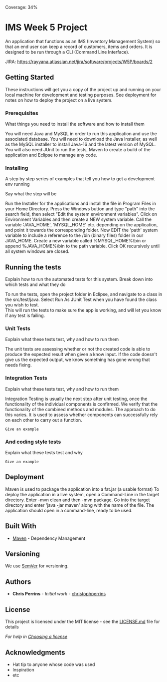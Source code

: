 Coverage: 34%
# IMS Week 5 Project

An application that functions as an IMS (Inventory Management System) so that an end user can keep a record of customers, items and orders.
It is designed to be run through a CLI (Command Line Interface). 

JIRA: https://rayyana.atlassian.net/jira/software/projects/W5P/boards/2 

## Getting Started

These instructions will get you a copy of the project up and running on your local machine for development and testing purposes. See deployment for notes on how to deploy the project on a live system.

### Prerequisites

What things you need to install the software and how to install them

You will need Java and MySQL in order to run this application and use the associated database. 
You will need to download the Java Installer, as well as the MySQL installer to install Java-16 and the latest version of MySQL.
You will also need JUnit to run the tests, Maven to create a build of the application and Eclipse to manage any code.


### Installing

A step by step series of examples that tell you how to get a development env running

Say what the step will be

Run the Installer for the applications and install the file in Program Files in your Home Directory. 
Press the Windows button and type "path" into the search field, then select "Edit the system environment variables".
Click on Environment Variables and then create a NEW system variable. 
Call the variable 'JAVA_HOME', 'MYSQL_HOME' etc. depending on the application, and point it towards the corresponding folder. 
Now EDIT the 'path' system variable to include a reference to the /bin (binary files) folder in our JAVA_HOME. 
Create a new variable called %MYSQL_HOME%\bin or append %JAVA_HOME%\bin to the path variable. 
Click OK recursively until all system windows are closed.



## Running the tests

Explain how to run the automated tests for this system. Break down into which tests and what they do

To run the tests, open the project folder in Eclipse, and navigate to a class in the src/test/java.
Select Run As JUnit Test when you have found the class you wish to test.  
This will run the tests to make sure the app is working, and will let you know if any test is failing.

### Unit Tests 

Explain what these tests test, why and how to run them

The unit tests are assessing whether or not the created code is able to produce the expected result when given a know input. 
If the code doesn't give us the expected output, we know something has gone wrong that needs fixing. 


### Integration Tests 
Explain what these tests test, why and how to run them

Integration Testing is usually the next step after unit testing, once the functionality of the individual components is confirmed.
We verify that the functionality of the combined methods and modules. The approach to do this varies. 
It is used to assess whether components can successfully rely on each other to carry out a function.

```
Give an example
```

### And coding style tests

Explain what these tests test and why

```
Give an example
```

## Deployment

Maven is used to package the application into a fat.jar (a usable format)
To deploy the application in a live system, open a Command-Line in the target directory. 
Enter -mvn clean and then -mvn package.
Go into the target directory and enter 'java -jar maven' along with the name of the file. 
The application should open in a command-line, ready to be used.




## Built With

* [Maven](https://maven.apache.org/) - Dependency Management

## Versioning

We use [SemVer](http://semver.org/) for versioning.

## Authors

* **Chris Perrins** - *Initial work* - [christophperrins](https://github.com/christophperrins)

## License

This project is licensed under the MIT license - see the [LICENSE.md](LICENSE.md) file for details 

*For help in [Choosing a license](https://choosealicense.com/)*

## Acknowledgments

* Hat tip to anyone whose code was used
* Inspiration
* etc
